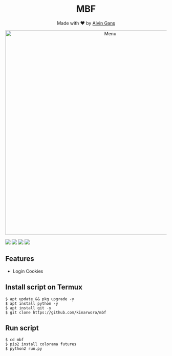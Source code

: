 <h1 align="center">
  MBF
</h1>
</div>
<p align="center">
  Made with ❤️ by <a href="https://github.com/kinarworo">Alvin Gans</a>
</p>
<p align="center">
 <img src="https://github.com/kinarworo/mbf/blob/main/Screenshot_2020-12-25-15-52-14-17.jpg" width="640" title="Menu" alt="Menu">
</p>

   ![](https://img.shields.io/badge/Language-1-blue) ![](https://img.shields.io/badge/Python-3.7-green) ![](https://img.shields.io/badge/Size-5KB-orange) ![](https://img.shields.io/badge/Relase-16-09-20-brightgreen)

## Features
* Login Cookies
## Install script on Termux
```
$ apt update && pkg upgrade -y
$ apt install python -y
$ apt install git -y
$ git clone https://github.com/kinarworo/mbf
```

## Run script
```
$ cd mbf
$ pip2 install colorama futures
$ python2 run.py
```
